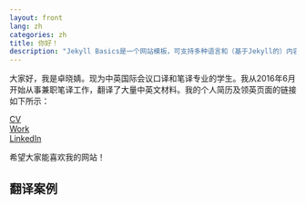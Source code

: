 ```yaml
---
layout: front
lang: zh
categories: zh
title: 你好！
description: "Jekyll Basics是一个网站模板，可支持多种语言和（基于Jekyll的）内容管理系统。"
---
```


大家好，我是卓晓婧。现为中英国际会议口译和笔译专业的学生。我从2016年6月开始从事兼职笔译工作，翻译了大量中英文材料。我的个人简历及领英页面的链接如下所示：

[CV](https://khofstadter.info/assets/doc/K-Hofstader-CV-general-2019.pdf)   
[Work](https://www.anglia.ac.uk/people/krisztian-hofstadter)   
[LinkedIn](https://www.linkedin.com/in/%E6%99%93%E5%A9%A7%EF%BC%88hester%EF%BC%89-%E5%8D%93-b51176132/)

希望大家能喜欢我的网站！

## 翻译案例
